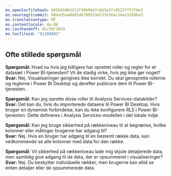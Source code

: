 ```yaml
---
ms.openlocfilehash: b05b5b0b5212f39b9b47cb63e2fc8522fff2f8e3
ms.sourcegitcommit: 60dad5aa0d85db790553e537bf8ac34ee3289ba3
ms.translationtype: MT
ms.contentlocale: da-DK
ms.lasthandoff: 05/29/2019
ms.locfileid: "61193683"
---
```

## <a name="faq"></a>Ofte stillede spørgsmål
**Spørgsmål:** Hvad nu hvis jeg tidligere har oprettet roller og regler for et datasæt i Power BI-tjenesten? Vil de stadig virke, hvis jeg ikke gør noget?  
**Svar:** Nej. Visualiseringer gengives ikke korrekt. Du skal genoprette rollerne og reglerne i Power BI Desktop og derefter publicere dem til Power BI-tjenesten.

**Spørgsmål:** Kan jeg oprette disse roller til Analysis Services-datakilder?  
**Svar:** Det kan du, hvis du importerede dataene til Power BI Desktop. Hvis bruger en dynamisk forbindelse, kan du ikke konfigurere RLS i Power BI-tjenesten. Dette defineres i Analysis Services-modellen i det lokale miljø.

**Spørgsmål:** Kan jeg bruge sikkerhed på rækkeniveau til at begrænse, hvilke kolonner eller målinger brugerne har adgang til?  
**Svar:** Nej. Hvis en bruger har adgang til en bestemt række data, kan vedkommende se alle kolonner med data for den række.

**Spørgsmål:** Vil sikkerhed på rækkeniveau lade mig skjule detaljerede data, men samtidig give adgang til de data, der er opsummeret i visualiseringer?  
**Svar:** Nej. Du beskytter individuelle rækker, men brugerne kan altid se enten detaljer eller de opsummerede data.

